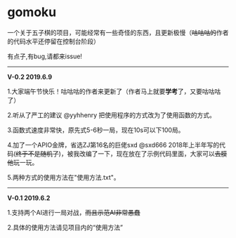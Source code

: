 # gomoku

一个关于五子棋的项目，可能经常有一些奇怪的东西，且更新极慢（~~咕咕咕的~~作者的代码水平还停留在控制台阶段）

有点子,有bug,请都来issue!

---

**V-0.2 2019.6.9**

1.大家端午节快乐！咕咕咕的作者来更新了（作者马上就要**学考**了，又要咕咕咕了）

2.听从了严工的建议 @yyhhenry 把使用程序的方式改为了使用函数的方式。

3.函数式速度非常快，原先式5-6秒一局，现在10s可以下100局。

4.加了一个APIO金牌，省选ZJ第16名的巨佬sxd @sxd666 2018年上半年写的代码(~~终于不是随机了~~)，被我改编了一下，现在放在了示例代码里面，大家可以~~去膜他~~玩一玩。

5.两种方式的使用方法在"使用方法.txt"。

---

**V-0.1 2019.6.2**

1.支持两个AI进行一局对战，~~而且示范AI非常愚蠢~~

2.具体的使用方法请见项目内的“使用方法”

